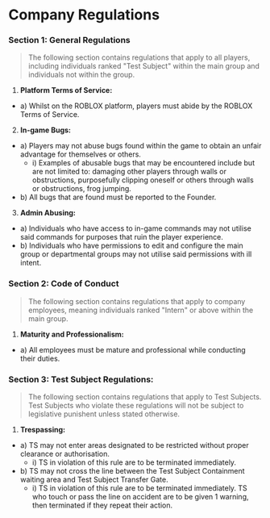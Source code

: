 # Company Regulations

### Section 1: General Regulations
> The following section contains regulations that apply to all players, including individuals ranked "Test Subject" within the main group and individuals not within the group.

1) **Platform Terms of Service:**
* a) Whilst on the ROBLOX platform, players must abide by the ROBLOX Terms of Service.

2) **In-game Bugs:**
* a) Players may not abuse bugs found within the game to obtain an unfair advantage for themselves or others.
  * i) Examples of abusable bugs that may be encountered include but are not limited to: damaging other players through walls or obstructions, purposefully clipping oneself or others through walls or obstructions, frog jumping.
* b) All bugs that are found must be reported to the Founder.

3) **Admin Abusing:**
* a) Individuals who have access to in-game commands may not utilise said commands for purposes that ruin the player experience.
* b) Individuals who have permissions to edit and configure the main group or departmental groups may not utilise said permissions with ill intent.

### Section 2: Code of Conduct
> The following section contains regulations that apply to company employees, meaning individuals ranked "Intern" or above within the main group.

1) **Maturity and Professionalism:**
* a) All employees must be mature and professional while conducting their duties.

### Section 3: Test Subject Regulations:
> The following section contains regulations that apply to Test Subjects.
> Test Subjects who violate these regulations will not be subject to legislative punishent unless stated otherwise.

1) **Trespassing:**
* a) TS may not enter areas designated to be restricted without proper clearance or authorisation.
  * i) TS in violation of this rule are to be terminated immediately.
* b) TS may not cross the line between the Test Subject Containment waiting area and Test Subject Transfer Gate.
  * i) TS in violation of this rule are to be terminated immediately. TS who touch or pass the line on accident are to be given 1 warning, then terminated if they repeat their action.
